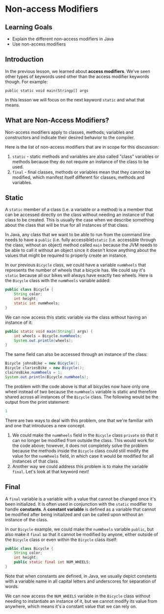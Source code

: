 # Non-access Modifiers

## Learning Goals

- Explain the different non-access modifiers in Java
- Use non-access modifiers

## Introduction

In the previous lesson, we learned about **access modifiers**. We've seen
other types of keywords used other than the access modifier keywords though.
For example:

`public static void main(Stringp[] args`

In this lesson we will focus on the next keyword `static` and what that means.

## What are Non-Access Modifiers?

Non-access modifiers apply to classes, methods, variables and constructors and
indicate their desired behavior to the compiler.

Here is the list of non-access modifiers that are in scope for this discussion:

1. `static` - static methods and variables are also called "class" variables or
   methods because they do not require an instance of the class to be used.
2. `final` - final classes, methods or variables mean that they cannot be
   modified, which manifest itself different for classes, methods and variables.

## Static

A `static` member of a class (i.e. a variable or a method) is a member that can be
accessed directly on the class without needing an instance of that class to be created.
This is usually the case when we describe something about the class that will
be true for all instances of that class.

In Java, any class that we want to be able to run from the command line needs to have a
`public` (i.e. fully accessible)`static` (i.e. accessible through the class, without an object)
method called `main` because the JVM needs to be able to call it without an object since it
doesn't know anything about the values that might be required to properly create an instance.

In our previous `Bicycle` class, we could have a variable `numWheels` that represents the
number of wheels that a bicycle has. We could say it's `static` because all our bikes will
always have exactly two wheels. Here is the `Bicycle` class with the `numWheels`
variable added:

```java
public class Bicycle {
    String color; 
    int height;
    static int numWheels; 
} 
```

We can now access this static variable via the class without having an instance of it:

```java
public static void main(String[] args) {
    int wheels = Bicycle.numWheels;
    System.out.println(wheels);
}
```

The same field can also be accessed through an instance of the class:

```java
Bicycle johnsBike = new Bicycle();
Bicycle clariesBike = new Bicycle();
clairesBike.numWheels = 1;
System.out.println(Bicycle.numWheels);
```

The problem with the code above is that all bicycles now have only one wheel instead of
two because the `numWheels` variable is static and therefore shared across all instances
of the `Bicycle` class. The following would be the output from the print statement:

```java
1
```

There are two ways to deal with this problem, one that we're familiar with and
one that introduces a new concept.

1. We could make the `numWheels` field in the `Bicycle` class `private` so that it
   can no longer be modified from outside the class. This would work for the code above;
   however, it does not completely solve the problem because the methods inside the
   `Bicycle` class could still modify the value for the `numWheels` field, in which case
   it would be modified for all instances of that class.
2. Another way we could address this problem is to make the variable `final`. Let's
   look at that keyword next!

## Final

A `final` variable is a variable with a value that cannot be changed once it's
been initialized. It is often used in conjunction with the `static` modifier to
handle **constants**. A **constant variable** is defined as a variable that
cannot be modified after being initialized and can be called upon without an
instance of the class.

In our `Bicycle` example, we could make the `numWheels` variable `public`, but
also make it `final` so that it cannot be modified by anyone, either outside of
the `Bicycle` class or even within the `Bicycle` class itself:

```java 
public class Bicycle {
    String color; 
    int height;
    public static final int NUM_WHEELS; 
} 
```

Note that when constants are defined, in Java, we usually depict constants with a
variable name in all capital letters and underscores for separation of words.

We can now access the `NUM_WHEELS` variable in the `Bicycle` class without needing
to instantiate an instance of it, but we cannot modify its value from anywhere,
which means it's a constant value that we can rely on.
